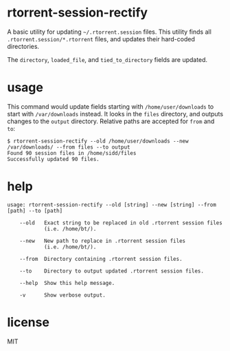 # rtorrent-session-rectify

A basic utility for updating `~/.rtorrent.session` files. This utility finds all `.rtorrent.session/*.rtorrent` files, and updates their hard-coded directories.

The `directory`, `loaded_file`, and `tied_to_directory` fields are updated.

# usage

This command would update fields starting with `/home/user/downloads` to start with `/var/downloads` instead. It looks in the `files` directory, and outputs changes to the `output` directory. Relative paths are accepted for `from` and `to`:

```
$ rtorrent-session-rectify --old /home/user/downloads --new /var/downloads/ --from files --to output
Found 90 session files in /home/sidd/files
Successfully updated 90 files.
```

# help

```
usage: rtorrent-session-rectify --old [string] --new [string] --from [path] --to [path]

    --old   Exact string to be replaced in old .rtorrent session files
            (i.e. /home/bt/).

    --new   New path to replace in .rtorrent session files
            (i.e. /home/bt/).

    --from  Directory containing .rtorrent session files.

    --to    Directory to output updated .rtorrent session files.

    --help  Show this help message.

    -v      Show verbose output.
```

# license

MIT
